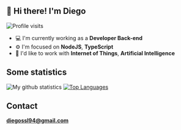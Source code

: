 ## 👋 Hi there! I'm Diego

![Profile visits](https://badges.pufler.dev/visits/diegossl/diegossl?label=Profile%20visits&style=flat-square)

- 💻  I'm currently working as a **Developer Back-end** 
- ⚙️  I'm focused on **NodeJS**, **TypeScript**
- 🔭  I'd like to work with **Internet of Things**, **Artificial Intelligence**

## Some statistics

<!-- ![My github statistics](https://github-readme-stats.vercel.app/api?username=diegossl&count_private=true) -->

![My github statistics](https://github-readme-stats.vercel.app/api?username=diegossl&hide=issues&show_icons=true)
[![Top Languages](https://github-readme-stats.vercel.app/api/top-langs/?username=diegossl&layout=compact)](https://github.com/anuraghazra/github-readme-stats)

## Contact

**diegossl94@gmail.com**
